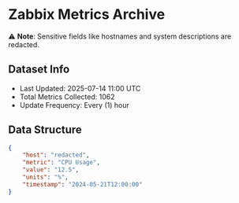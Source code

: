 # Zabbix Metrics Archive

⚠️ **Note**: Sensitive fields like hostnames and system descriptions are redacted.

## Dataset Info
- Last Updated: 2025-07-14 11:00 UTC
- Total Metrics Collected: 1062
- Update Frequency: Every (1) hour

## Data Structure
```json
{
    "host": "redacted",
    "metric": "CPU Usage",
    "value": "12.5",
    "units": "%",
    "timestamp": "2024-05-21T12:00:00"
}
```
